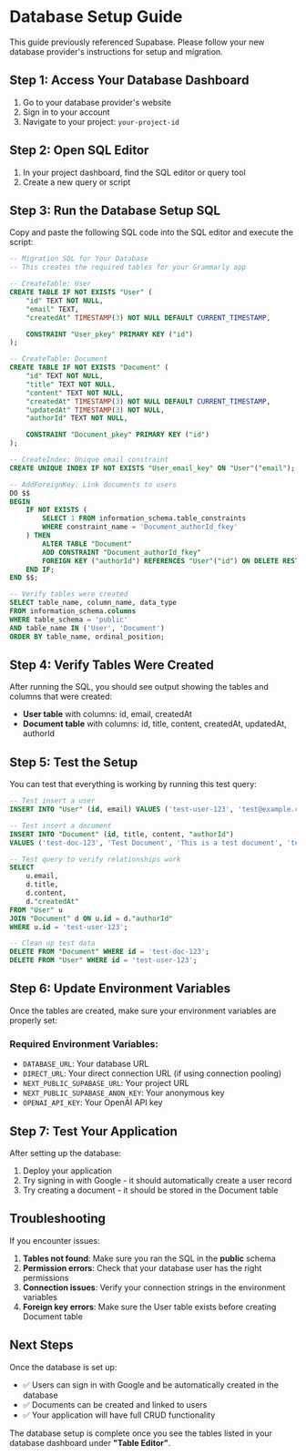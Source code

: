 # Database Setup Guide

This guide previously referenced Supabase. Please follow your new database provider's instructions for setup and migration.

## Step 1: Access Your Database Dashboard

1. Go to your database provider's website
2. Sign in to your account
3. Navigate to your project: `your-project-id`

## Step 2: Open SQL Editor

1. In your project dashboard, find the SQL editor or query tool
2. Create a new query or script

## Step 3: Run the Database Setup SQL

Copy and paste the following SQL code into the SQL editor and execute the script:

```sql
-- Migration SQL for Your Database
-- This creates the required tables for your Grammarly app

-- CreateTable: User
CREATE TABLE IF NOT EXISTS "User" (
    "id" TEXT NOT NULL,
    "email" TEXT,
    "createdAt" TIMESTAMP(3) NOT NULL DEFAULT CURRENT_TIMESTAMP,

    CONSTRAINT "User_pkey" PRIMARY KEY ("id")
);

-- CreateTable: Document
CREATE TABLE IF NOT EXISTS "Document" (
    "id" TEXT NOT NULL,
    "title" TEXT NOT NULL,
    "content" TEXT NOT NULL,
    "createdAt" TIMESTAMP(3) NOT NULL DEFAULT CURRENT_TIMESTAMP,
    "updatedAt" TIMESTAMP(3) NOT NULL,
    "authorId" TEXT NOT NULL,

    CONSTRAINT "Document_pkey" PRIMARY KEY ("id")
);

-- CreateIndex: Unique email constraint
CREATE UNIQUE INDEX IF NOT EXISTS "User_email_key" ON "User"("email");

-- AddForeignKey: Link documents to users
DO $$ 
BEGIN
    IF NOT EXISTS (
        SELECT 1 FROM information_schema.table_constraints 
        WHERE constraint_name = 'Document_authorId_fkey'
    ) THEN
        ALTER TABLE "Document" 
        ADD CONSTRAINT "Document_authorId_fkey" 
        FOREIGN KEY ("authorId") REFERENCES "User"("id") ON DELETE RESTRICT ON UPDATE CASCADE;
    END IF;
END $$;

-- Verify tables were created
SELECT table_name, column_name, data_type 
FROM information_schema.columns 
WHERE table_schema = 'public' 
AND table_name IN ('User', 'Document')
ORDER BY table_name, ordinal_position;
```

## Step 4: Verify Tables Were Created

After running the SQL, you should see output showing the tables and columns that were created:

- **User table** with columns: id, email, createdAt
- **Document table** with columns: id, title, content, createdAt, updatedAt, authorId

## Step 5: Test the Setup

You can test that everything is working by running this test query:

```sql
-- Test insert a user
INSERT INTO "User" (id, email) VALUES ('test-user-123', 'test@example.com');

-- Test insert a document
INSERT INTO "Document" (id, title, content, "authorId") 
VALUES ('test-doc-123', 'Test Document', 'This is a test document', 'test-user-123');

-- Test query to verify relationships work
SELECT 
    u.email,
    d.title,
    d.content,
    d."createdAt"
FROM "User" u
JOIN "Document" d ON u.id = d."authorId"
WHERE u.id = 'test-user-123';

-- Clean up test data
DELETE FROM "Document" WHERE id = 'test-doc-123';
DELETE FROM "User" WHERE id = 'test-user-123';
```

## Step 6: Update Environment Variables

Once the tables are created, make sure your environment variables are properly set:

### Required Environment Variables:
- `DATABASE_URL`: Your database URL
- `DIRECT_URL`: Your direct connection URL (if using connection pooling)
- `NEXT_PUBLIC_SUPABASE_URL`: Your project URL
- `NEXT_PUBLIC_SUPABASE_ANON_KEY`: Your anonymous key
- `OPENAI_API_KEY`: Your OpenAI API key

## Step 7: Test Your Application

After setting up the database:

1. Deploy your application
2. Try signing in with Google - it should automatically create a user record
3. Try creating a document - it should be stored in the Document table

## Troubleshooting

If you encounter issues:

1. **Tables not found**: Make sure you ran the SQL in the **public** schema
2. **Permission errors**: Check that your database user has the right permissions
3. **Connection issues**: Verify your connection strings in the environment variables
4. **Foreign key errors**: Make sure the User table exists before creating Document table

## Next Steps

Once the database is set up:
- ✅ Users can sign in with Google and be automatically created in the database
- ✅ Documents can be created and linked to users
- ✅ Your application will have full CRUD functionality

The database setup is complete once you see the tables listed in your database dashboard under **"Table Editor"**.

